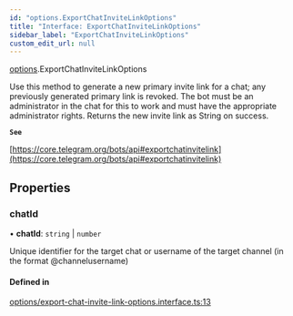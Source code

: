```yaml
---
id: "options.ExportChatInviteLinkOptions"
title: "Interface: ExportChatInviteLinkOptions"
sidebar_label: "ExportChatInviteLinkOptions"
custom_edit_url: null
---
```


[options](../modules/options.md).ExportChatInviteLinkOptions

Use this method to generate a new primary invite link for a chat; any previously
generated primary link is revoked. The bot must be an administrator in the chat
for this to work and must have the appropriate administrator rights. Returns the
new invite link as String on success.

**`See`**

[https://core.telegram.org/bots/api#exportchatinvitelink](https://core.telegram.org/bots/api#exportchatinvitelink)

## Properties

### chatId

• **chatId**: `string` \| `number`

Unique identifier for the target chat or username of the target channel (in the
format @channelusername)

#### Defined in

[options/export-chat-invite-link-options.interface.ts:13](https://github.com/DeityLamb/telegramjs/blob/32b4cca/packages/common/lib/interfaces/options/export-chat-invite-link-options.interface.ts#L13)
